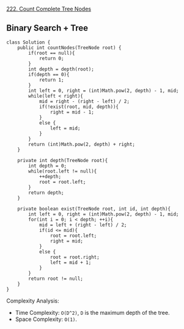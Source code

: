 [222. Count Complete Tree Nodes](https://leetcode.com/problems/count-complete-tree-nodes/)

## Binary Search + Tree

```
class Solution {
    public int countNodes(TreeNode root) {
        if(root == null){
            return 0;
        }
        int depth = depth(root);
        if(depth == 0){
            return 1;
        }
        int left = 0, right = (int)Math.pow(2, depth) - 1, mid;
        while(left < right){
            mid = right - (right - left) / 2;
            if(!exist(root, mid, depth)){
                right = mid - 1;
            }
            else {
                left = mid;
            }
        }
        return (int)Math.pow(2, depth) + right;
    }

    private int depth(TreeNode root){
        int depth = 0;
        while(root.left != null){
            ++depth;
            root = root.left;
        }
        return depth;
    }

    private boolean exist(TreeNode root, int id, int depth){
        int left = 0, right = (int)Math.pow(2, depth) - 1, mid;
        for(int i = 0; i < depth; ++i){
            mid = left + (right - left) / 2;
            if(id <= mid){
                root = root.left;
                right = mid;
            }
            else {
                root = root.right;
                left = mid + 1;
            }
        }
        return root != null;
    }
}
```

Complexity Analysis:
- Time Complexity: `O(D^2)`, `D` is the maximum depth of the tree.
- Space Complexity: `O(1)`.
